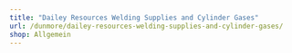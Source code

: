 ```yaml
---
title: "Dailey Resources Welding Supplies and Cylinder Gases"
url: /dunmore/dailey-resources-welding-supplies-and-cylinder-gases/
shop: Allgemein
---
```

